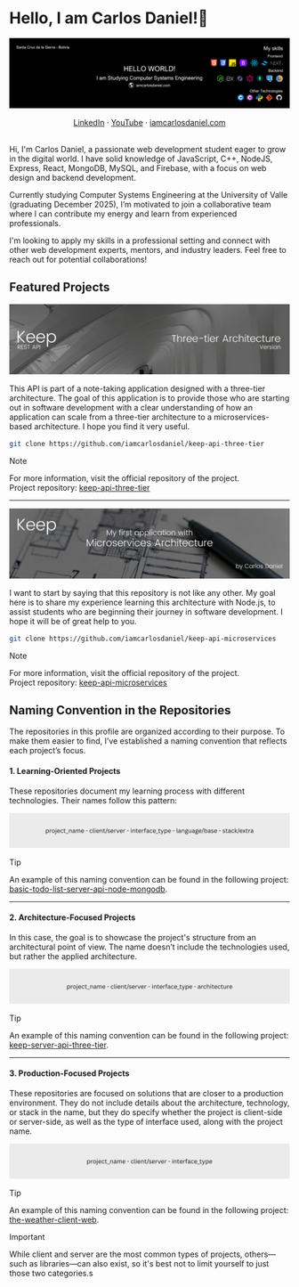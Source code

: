 # Hello, I am Carlos Daniel!👋

![](assets/banner.png)

<div align="center">
  <a href="https://www.linkedin.com/in/iamcarlosdaniel/">LinkedIn</a> &middot;
  <a href="https://www.youtube.com/@iam.carlosdaniel">YouTube</a> &middot; 
  <a href="https://iamcarlosdaniel.com">iamcarlosdaniel.com</a>
</div>

<br/>

Hi, I'm Carlos Daniel, a passionate web development student eager to grow in the digital world. I have solid knowledge of JavaScript, C++, NodeJS, Express, React, MongoDB, MySQL, and Firebase, with a focus on web design and backend development.

Currently studying Computer Systems Engineering at the University of Valle (graduating December 2025), I’m motivated to join a collaborative team where I can contribute my energy and learn from experienced professionals.

I'm looking to apply my skills in a professional setting and connect with other web development experts, mentors, and industry leaders. Feel free to reach out for potential collaborations!

## Featured Projects

![](assets/keep-three-tier-architecture-api-banner.png)

This API is part of a note-taking application designed with a three-tier architecture. The goal of this application is to provide those who are starting out in software development with a clear understanding of how an application can scale from a three-tier architecture to a microservices-based architecture. I hope you find it very useful.

```sh
git clone https://github.com/iamcarlosdaniel/keep-api-three-tier
```

> [!NOTE]
> For more information, visit the official repository of the project. <br/>
> Project repository: [keep-api-three-tier](https://github.com/iamcarlosdaniel/keep-server-api-three-tier)

---

![](assets/keep-microservices-architecture-banner.png)

I want to start by saying that this repository is not like any other. My goal here is to share my experience learning this architecture with Node.js, to assist students who are beginning their journey in software development. I hope it will be of great help to you.

```sh
git clone https://github.com/iamcarlosdaniel/keep-api-microservices
```

> [!NOTE]
> For more information, visit the official repository of the project. <br/>
> Project repository: [keep-api-microservices](https://github.com/iamcarlosdaniel/keep-server-api-microservices)

## Naming Convention in the Repositories

The repositories in this profile are organized according to their purpose. To make them easier to find, I’ve established a naming convention that reflects each project’s focus.

#### 1. Learning-Oriented Projects

These repositories document my learning process with different technologies. Their names follow this pattern:

![](assets/naming_convention_one.png)

> [!TIP]
> An example of this naming convention can be found in the following project: [basic-todo-list-server-api-node-mongodb](https://github.com/iamcarlosdaniel/basic-todo-list-server-api-node-mongodb).

---

#### 2. Architecture-Focused Projects

In this case, the goal is to showcase the project's structure from an architectural point of view. The name doesn’t include the technologies used, but rather the applied architecture.

![](assets/naming_convention_two.png)

> [!TIP]
> An example of this naming convention can be found in the following project: [keep-server-api-three-tier](https://github.com/iamcarlosdaniel/keep-server-api-three-tier).

---

#### 3. Production-Focused Projects

These repositories are focused on solutions that are closer to a production environment. They do not include details about the architecture, technology, or stack in the name, but they do specify whether the project is client-side or server-side, as well as the type of interface used, along with the project name.

![](assets/naming_convention_three.png)

> [!TIP]
> An example of this naming convention can be found in the following project: [the-weather-client-web](https://github.com/iamcarlosdaniel/the-weather-client-web).

> [!IMPORTANT]
> While client and server are the most common types of projects, others—such as libraries—can also exist, so it's best not to limit yourself to just those two categories.s
